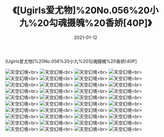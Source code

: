 ﻿---
layout: post
title: 《[Ugirls爱尤物]%20No.056%20小九%20勾魂摄魄%20香娇[40P]》
date: 2021-01-12
img: http://photo.orgx.cf/性感/2021/[Ugirls爱尤物]%20No.056%20小九%20勾魂摄魄%20香娇[40P]/000.jpg
tags: [美女,性感,泳衣]
---

[Ugirls爱尤物]%20No.056%20小九%20勾魂摄魄%20香娇[40P]



![天空幻境](http://photo.orgx.cf/性感/2021/[Ugirls爱尤物]%20No.056%20小九%20勾魂摄魄%20香娇[40P]/001.jpg''天空幻境'')<br>
![天空幻境](http://photo.orgx.cf/性感/2021/[Ugirls爱尤物]%20No.056%20小九%20勾魂摄魄%20香娇[40P]/002.jpg''天空幻境'')<br>
![天空幻境](http://photo.orgx.cf/性感/2021/[Ugirls爱尤物]%20No.056%20小九%20勾魂摄魄%20香娇[40P]/003.jpg''天空幻境'')<br>
![天空幻境](http://photo.orgx.cf/性感/2021/[Ugirls爱尤物]%20No.056%20小九%20勾魂摄魄%20香娇[40P]/004.jpg''天空幻境'')<br>
![天空幻境](http://photo.orgx.cf/性感/2021/[Ugirls爱尤物]%20No.056%20小九%20勾魂摄魄%20香娇[40P]/005.jpg''天空幻境'')<br>
![天空幻境](http://photo.orgx.cf/性感/2021/[Ugirls爱尤物]%20No.056%20小九%20勾魂摄魄%20香娇[40P]/006.jpg''天空幻境'')<br>
![天空幻境](http://photo.orgx.cf/性感/2021/[Ugirls爱尤物]%20No.056%20小九%20勾魂摄魄%20香娇[40P]/007.jpg''天空幻境'')<br>
![天空幻境](http://photo.orgx.cf/性感/2021/[Ugirls爱尤物]%20No.056%20小九%20勾魂摄魄%20香娇[40P]/008.jpg''天空幻境'')<br>
![天空幻境](http://photo.orgx.cf/性感/2021/[Ugirls爱尤物]%20No.056%20小九%20勾魂摄魄%20香娇[40P]/009.jpg''天空幻境'')<br>
![天空幻境](http://photo.orgx.cf/性感/2021/[Ugirls爱尤物]%20No.056%20小九%20勾魂摄魄%20香娇[40P]/010.jpg''天空幻境'')<br>
![天空幻境](http://photo.orgx.cf/性感/2021/[Ugirls爱尤物]%20No.056%20小九%20勾魂摄魄%20香娇[40P]/011.jpg''天空幻境'')<br>
![天空幻境](http://photo.orgx.cf/性感/2021/[Ugirls爱尤物]%20No.056%20小九%20勾魂摄魄%20香娇[40P]/012.jpg''天空幻境'')<br>
![天空幻境](http://photo.orgx.cf/性感/2021/[Ugirls爱尤物]%20No.056%20小九%20勾魂摄魄%20香娇[40P]/013.jpg''天空幻境'')<br>
![天空幻境](http://photo.orgx.cf/性感/2021/[Ugirls爱尤物]%20No.056%20小九%20勾魂摄魄%20香娇[40P]/014.jpg''天空幻境'')<br>
![天空幻境](http://photo.orgx.cf/性感/2021/[Ugirls爱尤物]%20No.056%20小九%20勾魂摄魄%20香娇[40P]/015.jpg''天空幻境'')<br>
![天空幻境](http://photo.orgx.cf/性感/2021/[Ugirls爱尤物]%20No.056%20小九%20勾魂摄魄%20香娇[40P]/016.jpg''天空幻境'')<br>
![天空幻境](http://photo.orgx.cf/性感/2021/[Ugirls爱尤物]%20No.056%20小九%20勾魂摄魄%20香娇[40P]/017.jpg''天空幻境'')<br>
![天空幻境](http://photo.orgx.cf/性感/2021/[Ugirls爱尤物]%20No.056%20小九%20勾魂摄魄%20香娇[40P]/018.jpg''天空幻境'')<br>
![天空幻境](http://photo.orgx.cf/性感/2021/[Ugirls爱尤物]%20No.056%20小九%20勾魂摄魄%20香娇[40P]/019.jpg''天空幻境'')<br>
![天空幻境](http://photo.orgx.cf/性感/2021/[Ugirls爱尤物]%20No.056%20小九%20勾魂摄魄%20香娇[40P]/020.jpg''天空幻境'')<br>
![天空幻境](http://photo.orgx.cf/性感/2021/[Ugirls爱尤物]%20No.056%20小九%20勾魂摄魄%20香娇[40P]/021.jpg''天空幻境'')<br>
![天空幻境](http://photo.orgx.cf/性感/2021/[Ugirls爱尤物]%20No.056%20小九%20勾魂摄魄%20香娇[40P]/022.jpg''天空幻境'')<br>
![天空幻境](http://photo.orgx.cf/性感/2021/[Ugirls爱尤物]%20No.056%20小九%20勾魂摄魄%20香娇[40P]/023.jpg''天空幻境'')<br>
![天空幻境](http://photo.orgx.cf/性感/2021/[Ugirls爱尤物]%20No.056%20小九%20勾魂摄魄%20香娇[40P]/024.jpg''天空幻境'')<br>
![天空幻境](http://photo.orgx.cf/性感/2021/[Ugirls爱尤物]%20No.056%20小九%20勾魂摄魄%20香娇[40P]/025.jpg''天空幻境'')<br>
![天空幻境](http://photo.orgx.cf/性感/2021/[Ugirls爱尤物]%20No.056%20小九%20勾魂摄魄%20香娇[40P]/026.jpg''天空幻境'')<br>
![天空幻境](http://photo.orgx.cf/性感/2021/[Ugirls爱尤物]%20No.056%20小九%20勾魂摄魄%20香娇[40P]/027.jpg''天空幻境'')<br>
![天空幻境](http://photo.orgx.cf/性感/2021/[Ugirls爱尤物]%20No.056%20小九%20勾魂摄魄%20香娇[40P]/028.jpg''天空幻境'')<br>
![天空幻境](http://photo.orgx.cf/性感/2021/[Ugirls爱尤物]%20No.056%20小九%20勾魂摄魄%20香娇[40P]/029.jpg''天空幻境'')<br>
![天空幻境](http://photo.orgx.cf/性感/2021/[Ugirls爱尤物]%20No.056%20小九%20勾魂摄魄%20香娇[40P]/030.jpg''天空幻境'')<br>
![天空幻境](http://photo.orgx.cf/性感/2021/[Ugirls爱尤物]%20No.056%20小九%20勾魂摄魄%20香娇[40P]/031.jpg''天空幻境'')<br>
![天空幻境](http://photo.orgx.cf/性感/2021/[Ugirls爱尤物]%20No.056%20小九%20勾魂摄魄%20香娇[40P]/032.jpg''天空幻境'')<br>
![天空幻境](http://photo.orgx.cf/性感/2021/[Ugirls爱尤物]%20No.056%20小九%20勾魂摄魄%20香娇[40P]/033.jpg''天空幻境'')<br>
![天空幻境](http://photo.orgx.cf/性感/2021/[Ugirls爱尤物]%20No.056%20小九%20勾魂摄魄%20香娇[40P]/034.jpg''天空幻境'')<br>
![天空幻境](http://photo.orgx.cf/性感/2021/[Ugirls爱尤物]%20No.056%20小九%20勾魂摄魄%20香娇[40P]/035.jpg''天空幻境'')<br>
![天空幻境](http://photo.orgx.cf/性感/2021/[Ugirls爱尤物]%20No.056%20小九%20勾魂摄魄%20香娇[40P]/036.jpg''天空幻境'')<br>
![天空幻境](http://photo.orgx.cf/性感/2021/[Ugirls爱尤物]%20No.056%20小九%20勾魂摄魄%20香娇[40P]/037.jpg''天空幻境'')<br>
![天空幻境](http://photo.orgx.cf/性感/2021/[Ugirls爱尤物]%20No.056%20小九%20勾魂摄魄%20香娇[40P]/038.jpg''天空幻境'')<br>
![天空幻境](http://photo.orgx.cf/性感/2021/[Ugirls爱尤物]%20No.056%20小九%20勾魂摄魄%20香娇[40P]/039.jpg''天空幻境'')<br>
![天空幻境](http://photo.orgx.cf/性感/2021/[Ugirls爱尤物]%20No.056%20小九%20勾魂摄魄%20香娇[40P]/040.jpg''天空幻境'')<br>